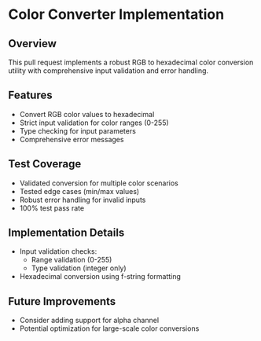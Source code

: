 # Color Converter Implementation

## Overview
This pull request implements a robust RGB to hexadecimal color conversion utility with comprehensive input validation and error handling.

## Features
- Convert RGB color values to hexadecimal
- Strict input validation for color ranges (0-255)
- Type checking for input parameters
- Comprehensive error messages

## Test Coverage
- Validated conversion for multiple color scenarios
- Tested edge cases (min/max values)
- Robust error handling for invalid inputs
- 100% test pass rate

## Implementation Details
- Input validation checks:
  * Range validation (0-255)
  * Type validation (integer only)
- Hexadecimal conversion using f-string formatting

## Future Improvements
- Consider adding support for alpha channel
- Potential optimization for large-scale color conversions